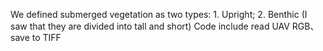 We defined submerged vegetation as two types: 1. Upright; 2. Benthic (I saw that they are divided into tall and short)
Code include read UAV RGB、save to TIFF
